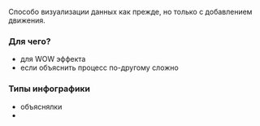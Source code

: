 Способо визуализации данных как прежде, но только с добавлением движения.

### Для чего?
- для WOW эффекта
- если объяснить процесс по-другому сложно

### Типы инфографики
- объяснялки
- 